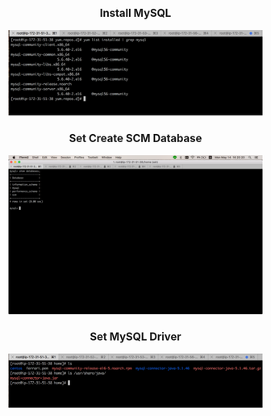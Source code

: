 ## <center>Install MySQL</p>
<center> <img src=Install_Mysql.png> </center>

## <center>Set Create SCM Database</p>
<center> <img src=Create_scm_DB.png> </center>

## <center>Set MySQL Driver</p>
<center> <img src=Set-MySQL-Deiver.png> </center>
